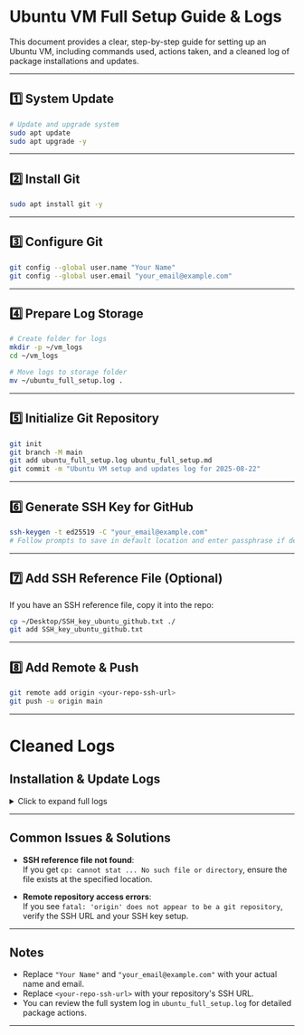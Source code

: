 # Ubuntu VM Full Setup Guide & Logs

This document provides a clear, step-by-step guide for setting up an Ubuntu VM, including commands used, actions taken, and a cleaned log of package installations and updates.

---

## 1️⃣ System Update

```bash
# Update and upgrade system
sudo apt update
sudo apt upgrade -y
```

---

## 2️⃣ Install Git

```bash
sudo apt install git -y
```

---

## 3️⃣ Configure Git

```bash
git config --global user.name "Your Name"
git config --global user.email "your_email@example.com"
```

---

## 4️⃣ Prepare Log Storage

```bash
# Create folder for logs
mkdir -p ~/vm_logs
cd ~/vm_logs

# Move logs to storage folder
mv ~/ubuntu_full_setup.log .
```

---

## 5️⃣ Initialize Git Repository

```bash
git init
git branch -M main
git add ubuntu_full_setup.log ubuntu_full_setup.md
git commit -m "Ubuntu VM setup and updates log for 2025-08-22"
```

---

## 6️⃣ Generate SSH Key for GitHub

```bash
ssh-keygen -t ed25519 -C "your_email@example.com"
# Follow prompts to save in default location and enter passphrase if desired.
```

---

## 7️⃣ Add SSH Reference File (Optional)

If you have an SSH reference file, copy it into the repo:

```bash
cp ~/Desktop/SSH_key_ubuntu_github.txt ./
git add SSH_key_ubuntu_github.txt
```

---

## 8️⃣ Add Remote & Push

```bash
git remote add origin <your-repo-ssh-url>
git push -u origin main
```

---

# Cleaned Logs

## Installation & Update Logs

<details>
<summary>Click to expand full logs</summary>

<pre>
All packages are up to date.
0 upgraded, 0 newly installed, 0 to remove and 0 not upgraded.

# Sample of installed packages
Install: kerneloops:amd64, openvpn:amd64, fontconfig:amd64, libvulkan1:amd64, telnet:amd64, libneon27-gnutls:amd64, etc.

# Sample of upgraded packages
Upgrade: thunderbird:amd64, libreoffice-help-pt-br:amd64, libreoffice-help-de:amd64, etc.

# Sample of purged packages
Purge: libreoffice-l10n-en-gb:amd64, libm17n-0:amd64, libreoffice-l10n-en-za:amd64, cifs-utils:amd64, reiserfsprogs:amd64, etc.

# Package manager log excerpts
Preparing to unpack .../libperl5.34_5.34.0-3ubuntu1.5_amd64.deb ...
Unpacking libperl5.34:amd64 ...
Setting up perl-base ...
Unpacking apt (2.4.14) over (2.4.13) ...
Setting up apt (2.4.14) ...
Generating locales (this might take a while)...
Generation complete.
Installing grub to /boot/efi.
Installation finished. No error reported.
</pre>
</details>

---

## Common Issues & Solutions

- **SSH reference file not found**:  
  If you get `cp: cannot stat ... No such file or directory`, ensure the file exists at the specified location.

- **Remote repository access errors**:  
  If you see `fatal: 'origin' does not appear to be a git repository`, verify the SSH URL and your SSH key setup.

---

## Notes

- Replace `"Your Name"` and `"your_email@example.com"` with your actual name and email.
- Replace `<your-repo-ssh-url>` with your repository's SSH URL.
- You can review the full system log in `ubuntu_full_setup.log` for detailed package actions.

---
